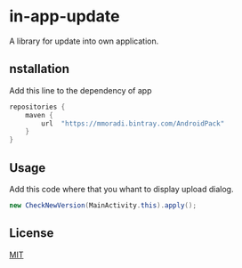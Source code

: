 # in-app-update
A library for update into own application.

## nstallation
Add this line to the dependency of app

```gradle
repositories {
    maven {
        url  "https://mmoradi.bintray.com/AndroidPack" 
    }
}
```
## Usage
Add this code where that you whant to display upload dialog.

```java
new CheckNewVersion(MainActivity.this).apply();
```

## License
[MIT](https://choosealicense.com/licenses/mit/)
